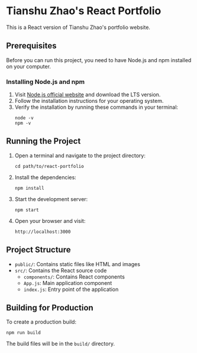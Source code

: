 # Tianshu Zhao's React Portfolio

This is a React version of Tianshu Zhao's portfolio website.

## Prerequisites

Before you can run this project, you need to have Node.js and npm installed on your computer.

### Installing Node.js and npm

1. Visit [Node.js official website](https://nodejs.org/) and download the LTS version.
2. Follow the installation instructions for your operating system.
3. Verify the installation by running these commands in your terminal:
   ```
   node -v
   npm -v
   ```

## Running the Project

1. Open a terminal and navigate to the project directory:
   ```
   cd path/to/react-portfolio
   ```

2. Install the dependencies:
   ```
   npm install
   ```

3. Start the development server:
   ```
   npm start
   ```

4. Open your browser and visit:
   ```
   http://localhost:3000
   ```

## Project Structure

- `public/`: Contains static files like HTML and images
- `src/`: Contains the React source code
  - `components/`: Contains React components
  - `App.js`: Main application component
  - `index.js`: Entry point of the application

## Building for Production

To create a production build:

```
npm run build
```

The build files will be in the `build/` directory. 